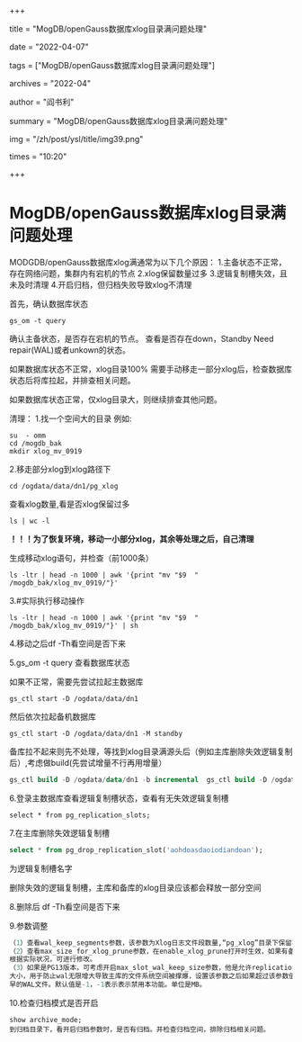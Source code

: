 +++

title = "MogDB/openGauss数据库xlog目录满问题处理" 

date = "2022-04-07" 

tags = ["MogDB/openGauss数据库xlog目录满问题处理"] 

archives = "2022-04" 

author = "阎书利" 

summary = "MogDB/openGauss数据库xlog目录满问题处理"

img = "/zh/post/ysl/title/img39.png" 

times = "10:20"

+++

# MogDB/openGauss数据库xlog目录满问题处理

MODGDB/openGauss数据库xlog满通常为以下几个原因：
1.主备状态不正常，存在网络问题，集群内有宕机的节点
2.xlog保留数量过多
3.逻辑复制槽失效，且未及时清理
4.开启归档，但归档失败导致xlog不清理

首先，确认数据库状态

```
gs_om -t query  
```

确认主备状态，是否存在宕机的节点。
查看是否存在down，Standby Need repair(WAL)或者unkown的状态。

如果数据库状态不正常，xlog目录100%
需要手动移走一部分xlog后，检查数据库状态后将库拉起，并排查相关问题。

如果数据库状态正常，仅xlog目录大，则继续排查其他问题。

清理：
1.找一个空间大的目录
例如:

```
su  - omm 
cd /mogdb_bak 
mkdir xlog_mv_0919 
```

2.移走部分xlog到xlog路径下

```
cd /ogdata/data/dn1/pg_xlog 
```

查看xlog数量,看是否xlog保留过多

```
ls | wc -l  
```

**！！！为了恢复环境，移动一小部分xlog，其余等处理之后，自己清理**

生成移动xlog语句，并检查（前1000条）

```
ls -ltr | head -n 1000 | awk '{print "mv "$9  " /mogdb_bak/xlog_mv_0919/"}' 
```

3.#实际执行移动操作

```
ls -ltr | head -n 1000 | awk '{print "mv "$9  " /mogdb_bak/xlog_mv_0919/"}' | sh 
```

4.移动之后df -Th看空间是否下来

5.gs_om -t query 查看数据库状态

如果不正常，需要先尝试拉起主数据库

```
gs_ctl start -D /ogdata/data/dn1 
```

然后依次拉起备机数据库

```
gs_ctl start -D /ogdata/data/dn1 -M standby 
```

备库拉不起来则先不处理，等找到xlog目录满源头后（例如主库删除失效逻辑复制后）,考虑做build(先尝试增量不行再用增量）

```sql
gs_ctl build -D /ogdata/data/dn1 -b incremental  gs_ctl build -D /ogdata/data/dn1 -b full 
```

6.登录主数据库查看逻辑复制槽状态，查看有无失效逻辑复制槽

```
select * from pg_replication_slots; 
```

7.在主库删除失效逻辑复制槽

```sql
select * from pg_drop_replication_slot('aohdoasdaoiodiandoan'); 
```

<!--aohdoasdaoiodiandoan-->为逻辑复制槽名字

删除失效的逻辑复制槽，主库和备库的xlog目录应该都会释放一部分空间

8.删除后 df -Th看空间是否下来

9.参数调整

```sql
（1）查看wal_keep_segments参数，该参数为Xlog日志文件段数量,“pg_xlog”目录下保留事务日志文件的最小数目。
（2）查看max_size_for_xlog_prune参数，在enable_xlog_prune打开时生效，如果有备机断连且xlog日志大小大于此阈值，则回收日志。
根据实际状况，可进行修改。
（3）如果是PG13版本，可考虑开启max_slot_wal_keep_size参数，他是允许replication slot 保留的wal文件的最大
大小，用于防止wal无限增大导致主库的文件系统空间被撑爆，设置该参数之后如果超过该参数值，PostgreSQL将开始删除最
早的WAL文件。默认值是-1，-1表示表示禁用本功能。单位是MB。
```

10.检查归档模式是否开启

```
show archive_mode;
到归档目录下，看开启归档参数时，是否有归档。并检查归档空间，排除归档相关问题。
```
